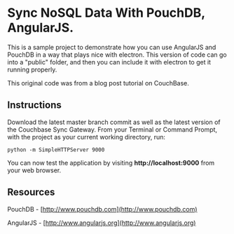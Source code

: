 # Sync NoSQL Data With PouchDB, AngularJS.

This is a sample project to demonstrate how you can use AngularJS and PouchDB in a way that plays nice with electron. This version of code can go into a "public" folder, and then you can include it with electron to get it running properly.

This original code was from a blog post tutorial on CouchBase.

## Instructions

Download the latest master branch commit as well as the latest version of the Couchbase Sync Gateway.  From your Terminal or Command Prompt, with the project as your current working directory, run:

```
python -m SimpleHTTPServer 9000
```

You can now test the application by visiting **http://localhost:9000** from your web browser.

## Resources

PouchDB - [http://www.pouchdb.com](http://www.pouchdb.com)

AngularJS - [http://www.angularjs.org](http://www.angularjs.org)